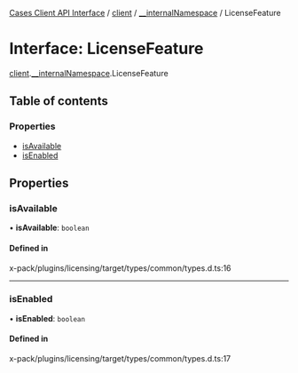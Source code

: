 [Cases Client API Interface](../README.md) / [client](../modules/client.md) / [\_\_internalNamespace](../modules/client.__internalNamespace.md) / LicenseFeature

# Interface: LicenseFeature

[client](../modules/client.md).[__internalNamespace](../modules/client.__internalNamespace.md).LicenseFeature

## Table of contents

### Properties

- [isAvailable](client.__internalNamespace.LicenseFeature.md#isavailable)
- [isEnabled](client.__internalNamespace.LicenseFeature.md#isenabled)

## Properties

### isAvailable

• **isAvailable**: `boolean`

#### Defined in

x-pack/plugins/licensing/target/types/common/types.d.ts:16

___

### isEnabled

• **isEnabled**: `boolean`

#### Defined in

x-pack/plugins/licensing/target/types/common/types.d.ts:17
